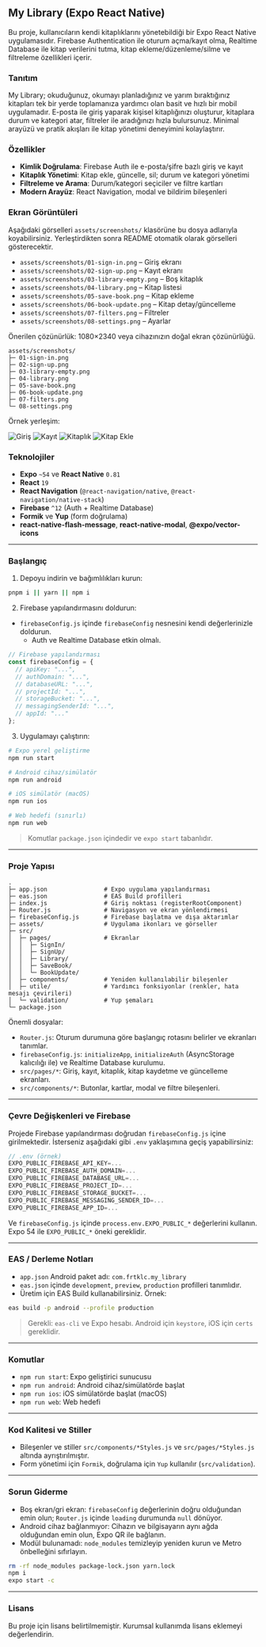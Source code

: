 ## My Library (Expo React Native)

Bu proje, kullanıcıların kendi kitaplıklarını yönetebildiği bir Expo React Native uygulamasıdır. Firebase Authentication ile oturum açma/kayıt olma, Realtime Database ile kitap verilerini tutma, kitap ekleme/düzenleme/silme ve filtreleme özellikleri içerir.

### Tanıtım

My Library; okuduğunuz, okumayı planladığınız ve yarım bıraktığınız kitapları tek bir yerde toplamanıza yardımcı olan basit ve hızlı bir mobil uygulamadır. E-posta ile giriş yaparak kişisel kitaplığınızı oluşturur, kitaplara durum ve kategori atar, filtreler ile aradığınızı hızla bulursunuz. Minimal arayüzü ve pratik akışları ile kitap yönetimi deneyimini kolaylaştırır.

### Özellikler
- **Kimlik Doğrulama**: Firebase Auth ile e-posta/şifre bazlı giriş ve kayıt
- **Kitaplık Yönetimi**: Kitap ekle, güncelle, sil; durum ve kategori yönetimi
- **Filtreleme ve Arama**: Durum/kategori seçiciler ve filtre kartları
- **Modern Arayüz**: React Navigation, modal ve bildirim bileşenleri

### Ekran Görüntüleri

Aşağıdaki görselleri `assets/screenshots/` klasörüne bu dosya adlarıyla koyabilirsiniz. Yerleştirdikten sonra README otomatik olarak görselleri gösterecektir.

- `assets/screenshots/01-sign-in.png` – Giriş ekranı
- `assets/screenshots/02-sign-up.png` – Kayıt ekranı
- `assets/screenshots/03-library-empty.png` – Boş kitaplık
- `assets/screenshots/04-library.png` – Kitap listesi
- `assets/screenshots/05-save-book.png` – Kitap ekleme
- `assets/screenshots/06-book-update.png` – Kitap detay/güncelleme
- `assets/screenshots/07-filters.png` – Filtreler
- `assets/screenshots/08-settings.png` – Ayarlar

Önerilen çözünürlük: 1080×2340 veya cihazınızın doğal ekran çözünürlüğü.

```startLine:endLine:assets/screenshots
assets/screenshots/
├─ 01-sign-in.png
├─ 02-sign-up.png
├─ 03-library-empty.png
├─ 04-library.png
├─ 05-save-book.png
├─ 06-book-update.png
├─ 07-filters.png
└─ 08-settings.png
```

Örnek yerleşim:

![Giriş](assets/screenshots/01-sign-in.png)
![Kayıt](assets/screenshots/02-sign-up.png)
![Kitaplık](assets/screenshots/04-library.png)
![Kitap Ekle](assets/screenshots/05-save-book.png)

### Teknolojiler
- **Expo** `~54` ve **React Native** `0.81`
- **React** `19`
- **React Navigation** (`@react-navigation/native`, `@react-navigation/native-stack`)
- **Firebase** `^12` (Auth + Realtime Database)
- **Formik** ve **Yup** (form doğrulama)
- **react-native-flash-message**, **react-native-modal**, **@expo/vector-icons**

---

### Başlangıç

1) Depoyu indirin ve bağımlılıkları kurun:

```bash
pnpm i || yarn || npm i
```

2) Firebase yapılandırmasını doldurun:
- `firebaseConfig.js` içinde `firebaseConfig` nesnesini kendi değerlerinizle doldurun.
  - Auth ve Realtime Database etkin olmalı.

```startLine:endLine:firebaseConfig.js
// Firebase yapılandırması
const firebaseConfig = {
  // apiKey: "...",
  // authDomain: "...",
  // databaseURL: "...",
  // projectId: "...",
  // storageBucket: "...",
  // messagingSenderId: "...",
  // appId: "..."
};
```

3) Uygulamayı çalıştırın:

```bash
# Expo yerel geliştirme
npm run start

# Android cihaz/simülatör
npm run android

# iOS simülatör (macOS)
npm run ios

# Web hedefi (sınırlı)
npm run web
```

> Komutlar `package.json` içindedir ve `expo start` tabanlıdır.

---

### Proje Yapısı

```startLine:endLine:.
.
├─ app.json                # Expo uygulama yapılandırması
├─ eas.json                # EAS Build profilleri
├─ index.js                # Giriş noktası (registerRootComponent)
├─ Router.js               # Navigasyon ve ekran yönlendirmesi
├─ firebaseConfig.js       # Firebase başlatma ve dışa aktarımlar
├─ assets/                 # Uygulama ikonları ve görseller
├─ src/
│  ├─ pages/               # Ekranlar
│  │  ├─ SignIn/
│  │  ├─ SignUp/
│  │  ├─ Library/
│  │  ├─ SaveBook/
│  │  └─ BookUpdate/
│  ├─ components/          # Yeniden kullanılabilir bileşenler
│  ├─ utile/               # Yardımcı fonksiyonlar (renkler, hata mesajı çevirileri)
│  └─ validation/          # Yup şemaları
└─ package.json
```

Önemli dosyalar:
- `Router.js`: Oturum durumuna göre başlangıç rotasını belirler ve ekranları tanımlar.
- `firebaseConfig.js`: `initializeApp`, `initializeAuth` (AsyncStorage kalıcılığı ile) ve Realtime Database kurulumu.
- `src/pages/*`: Giriş, kayıt, kitaplık, kitap kaydetme ve güncelleme ekranları.
- `src/components/*`: Butonlar, kartlar, modal ve filtre bileşenleri.

---

### Çevre Değişkenleri ve Firebase

Projede Firebase yapılandırması doğrudan `firebaseConfig.js` içine girilmektedir. İsterseniz aşağıdaki gibi `.env` yaklaşımına geçiş yapabilirsiniz:

```js
// .env (örnek)
EXPO_PUBLIC_FIREBASE_API_KEY=...
EXPO_PUBLIC_FIREBASE_AUTH_DOMAIN=...
EXPO_PUBLIC_FIREBASE_DATABASE_URL=...
EXPO_PUBLIC_FIREBASE_PROJECT_ID=...
EXPO_PUBLIC_FIREBASE_STORAGE_BUCKET=...
EXPO_PUBLIC_FIREBASE_MESSAGING_SENDER_ID=...
EXPO_PUBLIC_FIREBASE_APP_ID=...
```

Ve `firebaseConfig.js` içinde `process.env.EXPO_PUBLIC_*` değerlerini kullanın. Expo 54 ile `EXPO_PUBLIC_*` öneki gereklidir.

---

### EAS / Derleme Notları

- `app.json` Android paket adı: `com.frtklc.my_library`
- `eas.json` içinde `development`, `preview`, `production` profilleri tanımlıdır.
- Üretim için EAS Build kullanabilirsiniz. Örnek:

```bash
eas build -p android --profile production
```

> Gerekli: `eas-cli` ve Expo hesabı. Android için `keystore`, iOS için `certs` gereklidir.

---

### Komutlar

- `npm run start`: Expo geliştirici sunucusu
- `npm run android`: Android cihaz/simülatörde başlat
- `npm run ios`: iOS simülatörde başlat (macOS)
- `npm run web`: Web hedefi

---

### Kod Kalitesi ve Stiller

- Bileşenler ve stiller `src/components/*Styles.js` ve `src/pages/*Styles.js` altında ayrıştırılmıştır.
- Form yönetimi için `Formik`, doğrulama için `Yup` kullanılır (`src/validation`).

---

### Sorun Giderme

- Boş ekran/gri ekran: `firebaseConfig` değerlerinin doğru olduğundan emin olun; `Router.js` içinde `loading` durumunda `null` dönüyor.
- Android cihaz bağlanmıyor: Cihazın ve bilgisayarın aynı ağda olduğundan emin olun, Expo QR ile bağlanın.
- Modül bulunamadı: `node_modules` temizleyip yeniden kurun ve Metro önbelleğini sıfırlayın.

```bash
rm -rf node_modules package-lock.json yarn.lock
npm i
expo start -c
```

---

### Lisans

Bu proje için lisans belirtilmemiştir. Kurumsal kullanımda lisans eklemeyi değerlendirin.

